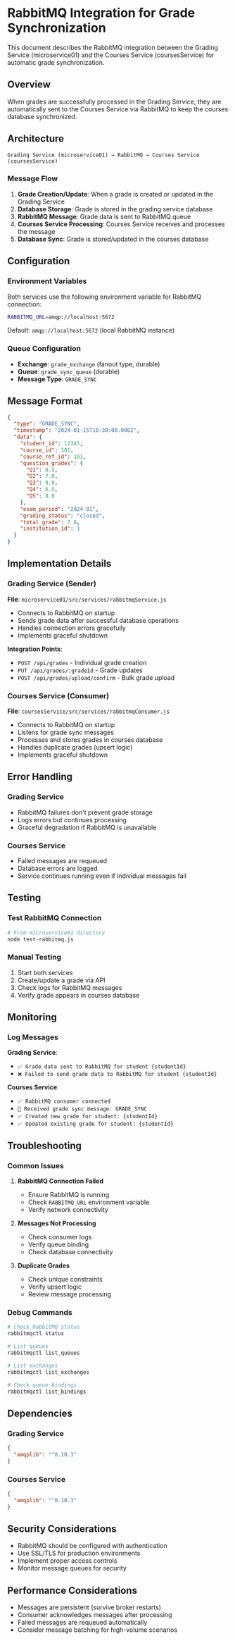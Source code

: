 # RabbitMQ Integration for Grade Synchronization

This document describes the RabbitMQ integration between the Grading Service (microservice01) and the Courses Service (coursesService) for automatic grade synchronization.

## Overview

When grades are successfully processed in the Grading Service, they are automatically sent to the Courses Service via RabbitMQ to keep the courses database synchronized.

## Architecture

```
Grading Service (microservice01) → RabbitMQ → Courses Service (coursesService)
```

### Message Flow

1. **Grade Creation/Update**: When a grade is created or updated in the Grading Service
2. **Database Storage**: Grade is stored in the grading service database
3. **RabbitMQ Message**: Grade data is sent to RabbitMQ queue
4. **Courses Service Processing**: Courses Service receives and processes the message
5. **Database Sync**: Grade is stored/updated in the courses database

## Configuration

### Environment Variables

Both services use the following environment variable for RabbitMQ connection:

```bash
RABBITMQ_URL=amqp://localhost:5672
```

Default: `amqp://localhost:5672` (local RabbitMQ instance)

### Queue Configuration

- **Exchange**: `grade_exchange` (fanout type, durable)
- **Queue**: `grade_sync_queue` (durable)
- **Message Type**: `GRADE_SYNC`

## Message Format

```json
{
  "type": "GRADE_SYNC",
  "timestamp": "2024-01-15T10:30:00.000Z",
  "data": {
    "student_id": 12345,
    "course_id": 101,
    "course_ref_id": 101,
    "question_grades": {
      "Q1": 8.5,
      "Q2": 7.0,
      "Q3": 9.0,
      "Q4": 6.5,
      "Q5": 8.0
    },
    "exam_period": "2024-01",
    "grading_status": "closed",
    "total_grade": 7.8,
    "institution_id": 1
  }
}
```

## Implementation Details

### Grading Service (Sender)

**File**: `microservice01/src/services/rabbitmqService.js`

- Connects to RabbitMQ on startup
- Sends grade data after successful database operations
- Handles connection errors gracefully
- Implements graceful shutdown

**Integration Points**:
- `POST /api/grades` - Individual grade creation
- `PUT /api/grades/:gradeId` - Grade updates
- `POST /api/grades/upload/confirm` - Bulk grade upload

### Courses Service (Consumer)

**File**: `coursesService/src/services/rabbitmqConsumer.js`

- Connects to RabbitMQ on startup
- Listens for grade sync messages
- Processes and stores grades in courses database
- Handles duplicate grades (upsert logic)
- Implements graceful shutdown

## Error Handling

### Grading Service
- RabbitMQ failures don't prevent grade storage
- Logs errors but continues processing
- Graceful degradation if RabbitMQ is unavailable

### Courses Service
- Failed messages are requeued
- Database errors are logged
- Service continues running even if individual messages fail

## Testing

### Test RabbitMQ Connection

```bash
# From microservice01 directory
node test-rabbitmq.js
```

### Manual Testing

1. Start both services
2. Create/update a grade via API
3. Check logs for RabbitMQ messages
4. Verify grade appears in courses database

## Monitoring

### Log Messages

**Grading Service**:
- `✅ Grade data sent to RabbitMQ for student {studentId}`
- `❌ Failed to send grade data to RabbitMQ for student {studentId}`

**Courses Service**:
- `✅ RabbitMQ consumer connected`
- `📨 Received grade sync message: GRADE_SYNC`
- `✅ Created new grade for student: {studentId}`
- `✅ Updated existing grade for student: {studentId}`

## Troubleshooting

### Common Issues

1. **RabbitMQ Connection Failed**
   - Ensure RabbitMQ is running
   - Check `RABBITMQ_URL` environment variable
   - Verify network connectivity

2. **Messages Not Processing**
   - Check consumer logs
   - Verify queue binding
   - Check database connectivity

3. **Duplicate Grades**
   - Check unique constraints
   - Verify upsert logic
   - Review message processing

### Debug Commands

```bash
# Check RabbitMQ status
rabbitmqctl status

# List queues
rabbitmqctl list_queues

# List exchanges
rabbitmqctl list_exchanges

# Check queue bindings
rabbitmqctl list_bindings
```

## Dependencies

### Grading Service
```json
{
  "amqplib": "^0.10.3"
}
```

### Courses Service
```json
{
  "amqplib": "^0.10.3"
}
```

## Security Considerations

- RabbitMQ should be configured with authentication
- Use SSL/TLS for production environments
- Implement proper access controls
- Monitor message queues for security

## Performance Considerations

- Messages are persistent (survive broker restarts)
- Consumer acknowledges messages after processing
- Failed messages are requeued automatically
- Consider message batching for high-volume scenarios 